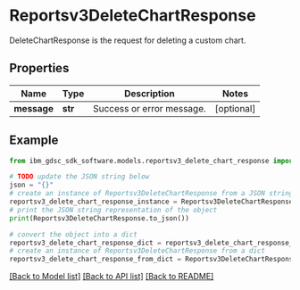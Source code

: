 # Reportsv3DeleteChartResponse

DeleteChartResponse is the request for deleting a custom chart.

## Properties

Name | Type | Description | Notes
------------ | ------------- | ------------- | -------------
**message** | **str** | Success or error message. | [optional] 

## Example

```python
from ibm_gdsc_sdk_software.models.reportsv3_delete_chart_response import Reportsv3DeleteChartResponse

# TODO update the JSON string below
json = "{}"
# create an instance of Reportsv3DeleteChartResponse from a JSON string
reportsv3_delete_chart_response_instance = Reportsv3DeleteChartResponse.from_json(json)
# print the JSON string representation of the object
print(Reportsv3DeleteChartResponse.to_json())

# convert the object into a dict
reportsv3_delete_chart_response_dict = reportsv3_delete_chart_response_instance.to_dict()
# create an instance of Reportsv3DeleteChartResponse from a dict
reportsv3_delete_chart_response_from_dict = Reportsv3DeleteChartResponse.from_dict(reportsv3_delete_chart_response_dict)
```
[[Back to Model list]](../README.md#documentation-for-models) [[Back to API list]](../README.md#documentation-for-api-endpoints) [[Back to README]](../README.md)


